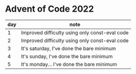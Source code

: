 # Advent of Code 2022

| day | note |
| --- | --- |
| 1 | Improved difficulty using only const-eval code |
| 2 | Improved difficulty using only const-eval code |
| 3 | It's saturday, I've done the bare minimum |
| 4 | It's sunday, I've done the bare minimum |
| 5 | It's monday... I've done the bare minimum |
